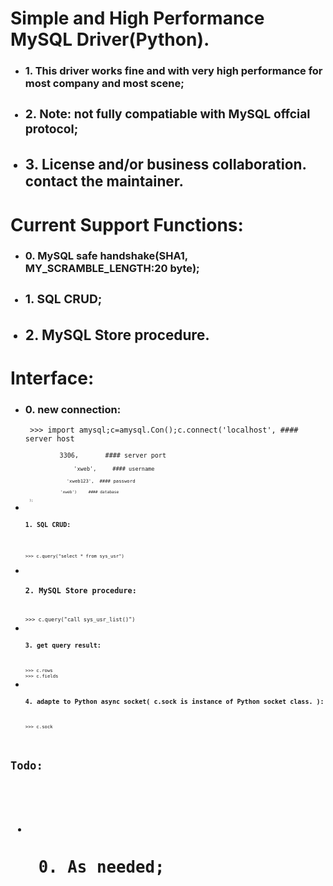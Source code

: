 <h1> Simple and High Performance MySQL Driver(Python). </h1>
<ul>
<li> <h3>1. This driver works fine and with very high performance for most company and most scene;
<li> <h3>2. Note: not fully compatiable with MySQL offcial protocol;
<li> <h3>3. License and/or business collaboration. contact the maintainer.
</ul>
<h1>Current Support Functions:</h1>
<ul>
<li> <h3>0. MySQL safe handshake(SHA1, MY_SCRAMBLE_LENGTH:20 byte);
<li> <h3>1. SQL CRUD;
<li> <h3>2. MySQL Store procedure.
</ul>
<h1>Interface:</h1>
<ul>
<li> <h3>0. new connection:</h3>
<code> >>> import amysql;c=amysql.Con();c.connect('localhost', #### server host
<br><code>         3306,       #### server port 
<br><code>               'xweb',     #### username
<br><code>               'xweb123',  #### password
<br><code>               'xweb')     #### database
<br><code>  );
<li> <h3>1. SQL CRUD:</h3>
<br><code>
>>> c.query("select * from sys_usr")
</code>
<li> <h3>2. MySQL Store procedure:</h3>
<code>
>>> c.query("call sys_usr_list()")
<li> <h3>3. get query result:</h3>
<code>
>>> c.rows
>>> c.fields
<li> <h3>4. adapte to Python async socket( c.sock is instance of Python socket class. ):</h3>
<code>
>>> c.sock
</ul>
<h1>Todo:<h1>
<ul>
<li> <h2> 0. As needed; <h2>
</ul>


